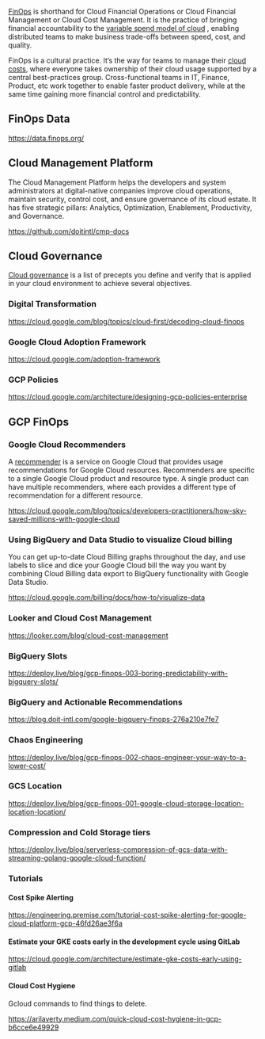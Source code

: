 [FinOps](  https://www.finops.org/introduction/what-is-finops/ ) is shorthand for Cloud Financial Operations or Cloud Financial Management or Cloud Cost Management. It is the practice of bringing financial accountability to the [variable spend model of cloud]( 
https://a16z.com/2021/05/27/cost-of-cloud-paradox-market-cap-cloud-lifecycle-scale-growth-repatriation-optimization/ ) , enabling distributed teams to make business trade-offs between speed, cost, and quality.

FinOps is a cultural practice. It’s the way for teams to manage their [cloud costs](https://www.hashicorp.com/blog/cloud-budgets-busted-almost-40-overspent-last-year), where everyone takes ownership of their cloud usage supported by a central best-practices group. Cross-functional teams in IT, Finance, Product, etc work together to enable faster product delivery, while at the same time gaining more financial control and predictability.



## FinOps Data

https://data.finops.org/

## Cloud Management Platform

The Cloud Management Platform helps the developers and system administrators at digital-native companies improve cloud operations, maintain security, control cost, and ensure governance of its cloud estate. It has five strategic pillars: Analytics, Optimization, Enablement, Productivity, and Governance.

https://github.com/doitintl/cmp-docs

## Cloud Governance

[Cloud governance](Cloud-Governance) is a list of precepts you define and verify that is applied in your cloud environment to achieve several objectives.

### Digital Transformation

https://cloud.google.com/blog/topics/cloud-first/decoding-cloud-finops

### Google Cloud Adoption Framework


https://cloud.google.com/adoption-framework

### GCP Policies

https://cloud.google.com/architecture/designing-gcp-policies-enterprise

## GCP FinOps


### Google Cloud Recommenders

A [recommender](Recommender) is a service on Google Cloud that provides usage recommendations for Google Cloud resources. Recommenders are specific to a single Google Cloud product and resource type. A single product can have multiple recommenders, where each provides a different type of recommendation for a different resource.


https://cloud.google.com/blog/topics/developers-practitioners/how-sky-saved-millions-with-google-cloud


### Using BigQuery and Data Studio to visualize Cloud billing

You can get up-to-date Cloud Billing graphs throughout the day, and use labels to slice and dice your Google Cloud bill the way you want by combining Cloud Billing data export to BigQuery functionality with Google Data Studio.

https://cloud.google.com/billing/docs/how-to/visualize-data

### Looker and Cloud Cost Management

https://looker.com/blog/cloud-cost-management

### BigQuery Slots

https://deploy.live/blog/gcp-finops-003-boring-predictability-with-bigquery-slots/


### BigQuery and Actionable Recommendations

https://blog.doit-intl.com/google-bigquery-finops-276a210e7fe7

### Chaos Engineering

https://deploy.live/blog/gcp-finops-002-chaos-engineer-your-way-to-a-lower-cost/


### GCS Location

https://deploy.live/blog/gcp-finops-001-google-cloud-storage-location-location-location/

### Compression and Cold Storage tiers


https://deploy.live/blog/serverless-compression-of-gcs-data-with-streaming-golang-google-cloud-function/

### Tutorials

####  Cost Spike Alerting

https://engineering.premise.com/tutorial-cost-spike-alerting-for-google-cloud-platform-gcp-46fd26ae3f6a

#### Estimate your GKE costs early in the development cycle using GitLab 


https://cloud.google.com/architecture/estimate-gke-costs-early-using-gitlab

#### Cloud Cost Hygiene

Gcloud commands to find things to delete.

https://arilaverty.medium.com/quick-cloud-cost-hygiene-in-gcp-b6cce6e49929